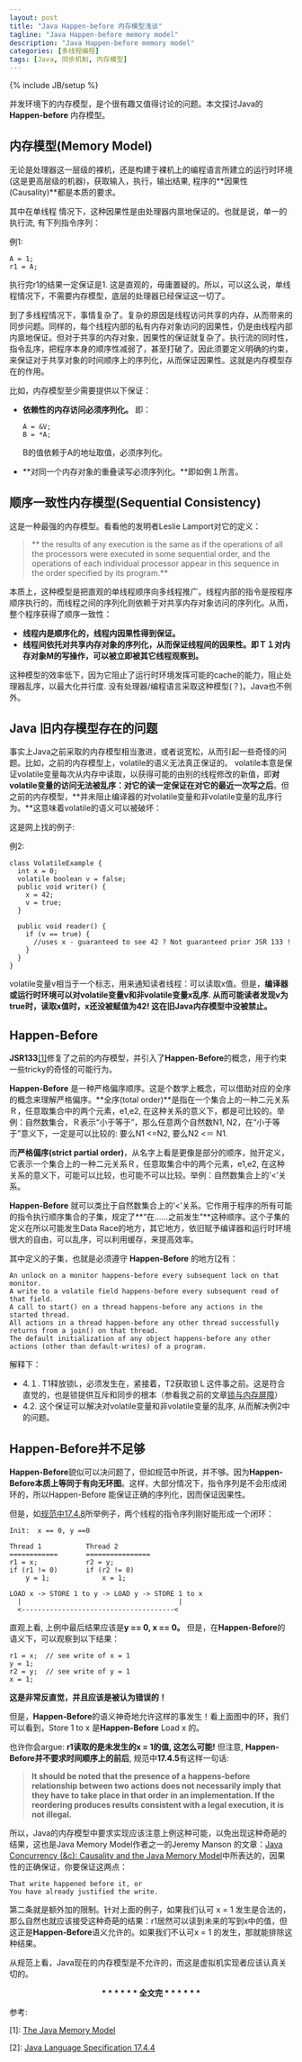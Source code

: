 ```yaml
---
layout: post
title: "Java Happen-before 内存模型浅谈"
tagline: "Java Happen-before memory model"
description: "Java Happen-before memory model"
categories: [多线程编程]
tags: [Java, 同步机制, 内存模型]
---
```

{% include JB/setup %}

并发环境下的内存模型，是个很有趣又值得讨论的问题。本文探讨Java的**Happen-before** 内存模型。

## 内存模型(Memory Model)

无论是处理器这一层级的裸机，还是构建于裸机上的编程语言所建立的运行时环境(这是更高层级的机器)，获取输入，执行，输出结果, 程序的**因果性(Causality)**都是本质的要求。

其中在单线程 情况下，这种因果性是由处理器内禀地保证的。也就是说，单一的执行流, 有下列指令序列：

例1:

    A = 1; 
    r1 = A;

执行完r1的结果一定保证是1. 这是直观的，毋庸置疑的。所以，可以这么说，单线程情况下，不需要内存模型，底层的处理器已经保证这一切了。

到了多线程情况下，事情复杂了。复杂的原因是线程访问共享的内存，从而带来的同步问题。同样的，每个线程内部的私有内存对象访问的因果性，仍是由线程内部内禀地保证。但对于共享的内存对象，因果性的保证就复杂了。执行流的同时性，指令乱序，把程序本身的顺序性减弱了，甚至打破了。因此须要定义明确的约束，来保证对于共享对象的时间顺序上的序列化，从而保证因果性。这就是内存模型存在的作用。

比如，内存模型至少需要提供以下保证：

* **依赖性的内存访问必须序列化。** 即：

      A = &V;
      B = *A;

  B的值依赖于A的地址取值，必须序列化。　

* **对同一个内存对象的重叠读写必须序列化。**即如例１所言。

## 顺序一致性内存模型(Sequential Consistency)

这是一种最强的内存模型。看看他的发明者Leslie Lamport对它的定义：

>** the results of any execution is the same as if the operations of all the processors were executed in some sequential order, and the operations of each individual processor appear in this sequence in the order specified by its program.**

本质上，这种模型是把直观的单线程顺序向多线程推广。线程内部的指令是按程序顺序执行的，而线程之间的序列化则依赖于对共享内存对象访问的序列化。从而，整个程序获得了顺序一致性：

* **线程内是顺序化的，线程内因果性得到保证。**
* **线程间依托对共享内存对象的序列化，从而保证线程间的因果性。即Ｔ１对内存对象M的写操作，可以被立即被其它线程观察到。**

这种模型的效率低下，因为它阻止了运行时环境发挥可能的cache的能力，阻止处理器乱序，以最大化并行度. 没有处理器/编程语言采取这种模型(？)。Java也不例外。

## Java 旧内存模型存在的问题

事实上Java之前采取的内存模型相当激进，或者说宽松，从而引起一些奇怪的问题。比如，之前的内存模型上，volatile的语义无法真正保证的。 volatile本意是保证volatile变量每次从内存中读取，以获得可能的由别的线程修改的新值，即**对volatile变量的访问无法被乱序：对它的读一定保证在对它的最近一次写之后**。但之前的内存模型，**并未阻止编译器的对volatile变量和非volatile变量的乱序行为。**这意味着volatile的语义可以被破坏：

这是网上找的例子:

例2:

    class VolatileExample {
      int x = 0;
      volatile boolean v = false;
      public void writer() {
        x = 42;
        v = true;
      }
    
      public void reader() {
        if (v == true) {
          //uses x - guaranteed to see 42 ? Not guaranteed prior JSR 133 !
        }
      }
    }

volatile变量v相当于一个标志，用来通知读者线程：可以读取x值。但是，**编译器或运行时环境可以对volatile变量v和非volatile变量x乱序. 从而可能读者发现v为true时，读取x值时，x还没被赋值为42! 这在旧Java内存模型中没被禁止。**

## Happen-Before

**JSR133**[[1]](#jmp1)修复了之前的内存模型，并引入了**Happen-Before**的概念，用于约束一些tricky的奇怪的可能行为。

**Happen-Before** 是一种严格偏序顺序。这是个数学上概念，可以借助对应的全序的概念来理解严格偏序。**全序(total order)**是指在一个集合上的一种二元关系Ｒ，任意取集合中的两个元素，e1,e2, 在这种关系的意义下，都是可比较的。举例：自然数集合，Ｒ表示“小于等于”，那么任意两个自然数N1, N2，在“小于等于”意义下，一定是可以比较的: 要么N1 <=N2, 要么N2 <＝ N1. 

而**严格偏序(strict partial order)**，从名字上看是更像是部分的顺序，抛开定义，它表示一个集合上的一种二元关系Ｒ，任意取集合中的两个元素，e1,e2, 在这种关系的意义下，可能可以比较，也可能不可以比较。举例：自然数集合上的‘<’关系。

**Happen-Before** 就可以类比于自然数集合上的‘<’关系。它作用于程序的所有可能的指令执行顺序集合的子集，规定了**“在……之前发生”**这种顺序。这个子集的定义在所以可能发生Data Race的地方，其它地方，依旧赋予编译器和运行时环境很大的自由，可以乱序，可以利用缓存，来提高效率。

其中定义的子集，也就是必须遵守 **Happen-Before** 的地方[[2](#jmp2)有：

    An unlock on a monitor happens-before every subsequent lock on that monitor.
    A write to a volatile field happens-before every subsequent read of that field.
    A call to start() on a thread happens-before any actions in the started thread.
    All actions in a thread happen-before any other thread successfully returns from a join() on that thread.
    The default initialization of any object happens-before any other actions (other than default-writes) of a program.

解释下：

* 4.１. T1释放锁L，必须发生在，紧接着，T2获取锁Ｌ这件事之前。这是符合直觉的，也是锁提供互斥和同步的根本（参看我之前的文章[锁与内存屏障](http://larmbr.me/2014/11/14/locking-vs-memory-barriers/)）
* 4.2. 这个保证可以解决对volatile变量和非volatile变量的乱序, 从而解决例2中的问题。


##  Happen-Before并不足够

**Happen-Before**貌似可以决问题了，但如规范中所说，并不够。因为**Happen-Before本质上等同于有向无环图**。这样，大部分情况下，指令序列是不会形成闭环的，所以Happen-Before 能保证正确的序列化，因而保证因果性。

但是，如[规范中17.4.8](http://docs.oracle.com/javase/specs/jls/se7/html/jls-17.html#jls-17.4.8)所举例子，两个线程的指令序列刚好能形成一个闭环：

    Init:  x == 0, y ==0
    
    Thread 1           Thread 2
    ============       ================
    r1 = x;            r2 = y;
    if (r1 != 0)       if (r2 != 0)
        y = 1;             x = 1;
    
    LOAD x -> STORE 1 to y -> LOAD y -> STORE 1 to x
      |                                       |
      <--------------------------------------<

直观上看, 上例中最后结果应该是**y == 0, x == 0。** 但是，在**Happen-Before**的语义下，可以观察到以下结果：

    r1 = x;  // see write of x = 1
    y = 1;
    r2 = y;  // see write of y = 1
    x = 1;

**这是非常反直觉，并且应该是被认为错误的！**

但是，**Happen-Before**的语义神奇地允许这样的事发生！看上面图中的环，我们可以看到，Store 1 to x 是**Happen-Before** Load x 的。

也许你会argue: **r1读取的是未发生的x = 1的值, 这怎么可能!** 但注意, **Happen-Before并不要求时间顺序上的前后**, 规范中**17.4.5**有这样一句话:
> **It should be noted that the presence of a happens-before relationship between two actions does not necessarily imply that they have to take place in that order in an implementation. If the reordering produces results consistent with a legal execution, it is not illegal.**


所以，Java的内存模型中要求实现应该注意上例这种可能，以免出现这种奇葩的结果，这也是Java Memory Model作者之一的Jeremy Manson 的文章：[Java Concurrency (&c): Causality and the Java Memory Model](http://jeremymanson.blogspot.com/2007/08/causality-and-java-memory-model.html)中所表达的，因果性的正确保证，你要保证这两点：

    That write happened before it, or
    You have already justified the write.

第二条就是额外加的限制。针对上面的例子，如果我们认可 x = 1 发生是合法的，那么自然也就应该接受这种奇葩的结果：r1居然可以读到未来的写到x中的值，但这正是**Happen-Before**语义允许的。如果我们不认可x = 1 的发生，那就能排除这种结果。

从规范上看，Java现在的内存模型是不允许的，而这是虚拟机实现者应该认真关切的。


  <center><strong>* * * * * * 全文完 * * * * * * </strong></center>

参考:

<span id="jmp1">[1]: <a href="http://www.cs.umd.edu/~pugh/java/memoryModel/">The Java Memory Model</a></span>

<span id="jmp2">[2]: <a href="http://docs.oracle.com/javase/specs/jls/se7/html/jls-17.html#jls-17.4.4">Java Language Specification 17.4.4</a></span>
